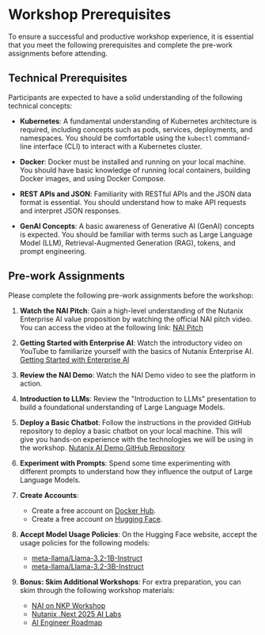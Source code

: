 


# Workshop Prerequisites

To ensure a successful and productive workshop experience, it is essential that you meet the following prerequisites and complete the pre-work assignments before attending.

## Technical Prerequisites

Participants are expected to have a solid understanding of the following technical concepts:

*   **Kubernetes**: A fundamental understanding of Kubernetes architecture is required, including concepts such as pods, services, deployments, and namespaces. You should be comfortable using the `kubectl` command-line interface (CLI) to interact with a Kubernetes cluster.

*   **Docker**: Docker must be installed and running on your local machine. You should have basic knowledge of running local containers, building Docker images, and using Docker Compose.

*   **REST APIs and JSON**: Familiarity with RESTful APIs and the JSON data format is essential. You should understand how to make API requests and interpret JSON responses.

*   **GenAI Concepts**: A basic awareness of Generative AI (GenAI) concepts is expected. You should be familiar with terms such as Large Language Model (LLM), Retrieval-Augmented Generation (RAG), tokens, and prompt engineering.

## Pre-work Assignments

Please complete the following pre-work assignments before the workshop:

1.  **Watch the NAI Pitch**: Gain a high-level understanding of the Nutanix Enterprise AI value proposition by watching the official NAI pitch video. You can access the video at the following link:
    [NAI Pitch](https://ntnx-intranet--simpplr.vf.force.com/apex/simpplr__app?u=/video/1_niyn7lq3&fileId=1_niyn7lq3&provider=native_video)

2.  **Getting Started with Enterprise AI**: Watch the introductory video on YouTube to familiarize yourself with the basics of Nutanix Enterprise AI.
    [Getting Started with Enterprise AI](https://youtu.be/Cb_xpCLmW8U)

3.  **Review the NAI Demo**: Watch the NAI Demo video to see the platform in action.

4.  **Introduction to LLMs**: Review the "Introduction to LLMs" presentation to build a foundational understanding of Large Language Models.

5.  **Deploy a Basic Chatbot**: Follow the instructions in the provided GitHub repository to deploy a basic chatbot on your local machine. This will give you hands-on experience with the technologies we will be using in the workshop.
    [Nutanix AI Demo GitHub Repository](https://github.com/halsayed/nai-demo)

6.  **Experiment with Prompts**: Spend some time experimenting with different prompts to understand how they influence the output of Large Language Models.

7.  **Create Accounts**:
    *   Create a free account on [Docker Hub](https://hub.docker.com/).
    *   Create a free account on [Hugging Face](https://huggingface.co/).

8.  **Accept Model Usage Policies**: On the Hugging Face website, accept the usage policies for the following models:
    *   [meta-llama/Llama-3.2-1B-Instruct](https://huggingface.co/meta-llama/Llama-3.2-1B-Instruct)
    *   [meta-llama/Llama-3.2-3B-Instruct](https://huggingface.co/meta-llama/Llama-3.2-3B-Instruct)

9.  **Bonus: Skim Additional Workshops**: For extra preparation, you can skim through the following workshop materials:
    *   [NAI on NKP Workshop](https://nai.howntnx.win/iep/)
    *   [Nutanix .Next 2025 AI Labs](https://bootcamps.nutanix.com/next25labs/ai/)
    *   [AI Engineer Roadmap](https://roadmap.sh/ai-engineer)


